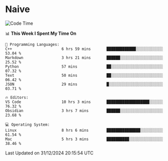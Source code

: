 # Naive
<!-- ## 日拱一卒，功不唐捐 -->
<!-- [![GitHub Streak](https://streak-stats.demolab.com/?user=XiaoXKKK)](https://git.io/streak-stats) -->
<!--START_SECTION:waka-->
![Code Time](http://img.shields.io/badge/Code%20Time-177%20hrs%2043%20mins-blue)

📊 **This Week I Spent My Time On** 

```text
💬 Programming Languages: 
C++                      6 hrs 59 mins       █████████████░░░░░░░░░░░░   53.04 % 
Markdown                 3 hrs 21 mins       ██████░░░░░░░░░░░░░░░░░░░   25.52 % 
Python                   57 mins             ██░░░░░░░░░░░░░░░░░░░░░░░   07.32 % 
Text                     50 mins             ██░░░░░░░░░░░░░░░░░░░░░░░   06.42 % 
JSON                     29 mins             █░░░░░░░░░░░░░░░░░░░░░░░░   03.71 % 

🔥 Editors: 
VS Code                  10 hrs 3 mins       ███████████████████░░░░░░   76.32 % 
Obsidian                 3 hrs 7 mins        ██████░░░░░░░░░░░░░░░░░░░   23.68 % 

💻 Operating System: 
Linux                    8 hrs 6 mins        ███████████████░░░░░░░░░░   61.54 % 
Mac                      5 hrs 3 mins        ██████████░░░░░░░░░░░░░░░   38.46 % 
```


 Last Updated on 31/12/2024 20:15:54 UTC
<!--END_SECTION:waka-->
